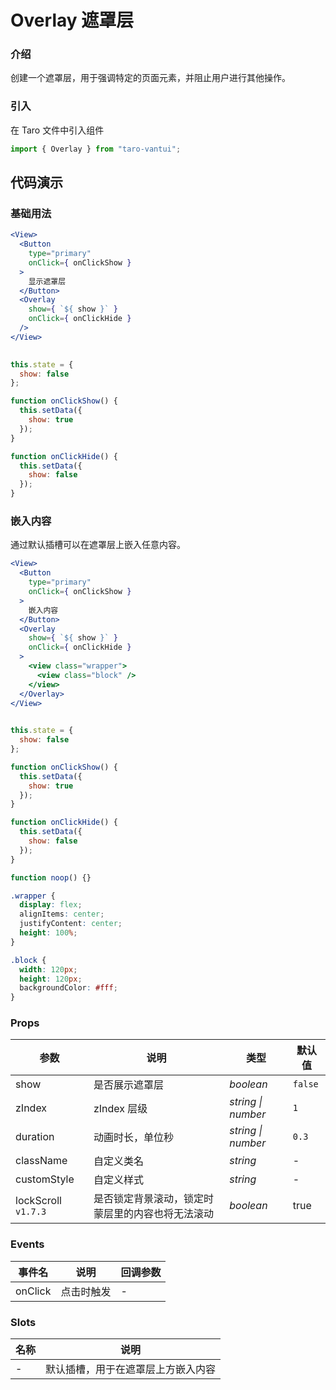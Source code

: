 # Overlay 遮罩层

### 介绍

创建一个遮罩层，用于强调特定的页面元素，并阻止用户进行其他操作。

### 引入

在 Taro 文件中引入组件

```js
import { Overlay } from "taro-vantui"; 
```

## 代码演示

### 基础用法

```jsx
<View>
  <Button
    type="primary"
    onClick={ onClickShow }
  >
    显示遮罩层
  </Button>
  <Overlay
    show={ `${ show }` }
    onClick={ onClickHide }
  />
</View>
 
```

```js
this.state = {
  show: false
};

function onClickShow() {
  this.setData({
    show: true
  });
}

function onClickHide() {
  this.setData({
    show: false
  });
} 
```

### 嵌入内容

通过默认插槽可以在遮罩层上嵌入任意内容。

```jsx
<View>
  <Button
    type="primary"
    onClick={ onClickShow }
  >
    嵌入内容
  </Button>
  <Overlay
    show={ `${ show }` }
    onClick={ onClickHide }
  >
    <view class="wrapper">
      <view class="block" />
    </view>
  </Overlay>
</View>
 
```

```js
this.state = {
  show: false
};

function onClickShow() {
  this.setData({
    show: true
  });
}

function onClickHide() {
  this.setData({
    show: false
  });
}

function noop() {} 
```

```css
.wrapper {
  display: flex;
  alignItems: center;
  justifyContent: center;
  height: 100%;
}

.block {
  width: 120px;
  height: 120px;
  backgroundColor: #fff;
}
```

### Props

| 参数 | 说明 | 类型 | 默认值 |
| --- | --- | --- | --- |
| show | 是否展示遮罩层 | _boolean_ | `false` |
| zIndex | zIndex 层级 | _string \| number_ | `1` |
| duration | 动画时长，单位秒 | _string \| number_ | `0.3` |
| className | 自定义类名 | _string_ | - |
| customStyle | 自定义样式 | _string_ | - |
| lockScroll `v1.7.3` | 是否锁定背景滚动，锁定时蒙层里的内容也将无法滚动 | _boolean_ | true |

### Events

| 事件名     | 说明       | 回调参数 |
| ---------- | ---------- | -------- |
| onClick | 点击时触发 | -        |

### Slots

| 名称 | 说明                               |
| ---- | ---------------------------------- |
| -    | 默认插槽，用于在遮罩层上方嵌入内容 |
